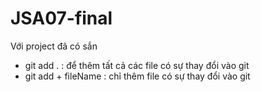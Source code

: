 # JSA07-final
Với project đã có sắn 
- git add . : để thêm tất cả các file có sự thay đổi vào git
- git add + fileName : chỉ thêm file có sự thay đổi vào git